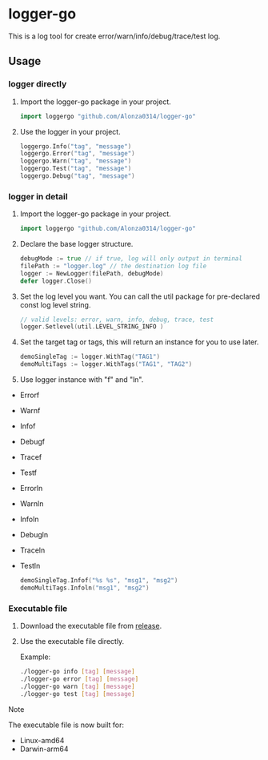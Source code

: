 # logger-go

This is a log tool for create error/warn/info/debug/trace/test log.

## Usage

### logger directly

1. Import the logger-go package in your project.

    ```go
    import loggergo "github.com/Alonza0314/logger-go"
    ```

2. Use the logger in your project.

    ```go
    loggergo.Info("tag", "message")
    loggergo.Error("tag", "message")
    loggergo.Warn("tag", "message")
    loggergo.Test("tag", "message")
    loggergo.Debug("tag", "message")
    ```

### logger in detail

1. Import the logger-go package in your project.

    ```go
    import loggergo "github.com/Alonza0314/logger-go"
    ```

2. Declare the base logger structure.

    ```go
    debugMode := true // if true, log will only output in terminal
    filePath := "logger.log" // the destination log file
    logger := NewLogger(filePath, debugMode)
    defer logger.Close()
    ```

3. Set the log level you want. You can call the util package for pre-declared const log level string.

    ```go
    // valid levels: error, warn, info, debug, trace, test
    logger.Setlevel(util.LEVEL_STRING_INFO )
    ```

4. Set the target tag or tags, this will return an instance for you to use later.

    ```go
    demoSingleTag := logger.WithTag("TAG1")
    demoMultiTags := logger.WithTags("TAG1", "TAG2")
    ```

5. Use logger instance with "f" and "ln".

- Errorf
- Warnf
- Infof
- Debugf
- Tracef
- Testf
- Errorln
- Warnln
- Infoln
- Debugln
- Traceln
- Testln

    ```go
    demoSingleTag.Infof("%s %s", "msg1", "msg2")
    demoMultiTags.Infoln("msg1", "msg2")
    ```

### Executable file

1. Download the executable file from [release](https://github.com/Alonza0314/logger-go/releases).

2. Use the executable file directly.

    Example:

    ```bash
    ./logger-go info [tag] [message]
    ./logger-go error [tag] [message]
    ./logger-go warn [tag] [message]
    ./logger-go test [tag] [message]
    ```

> [!NOTE]
> The executable file is now built for:
>
> - Linux-amd64
> - Darwin-arm64
